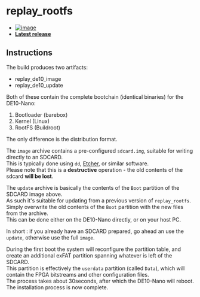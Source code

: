 # replay_rootfs 

- [![image](https://github.com/FPGAArcade/replay_rootfs/actions/workflows/image.yml/badge.svg)](https://github.com/FPGAArcade/replay_rootfs/actions/workflows/image.yml)
- **[Latest release](https://github.com/FPGAArcade/replay_rootfs/releases/latest)**  

## Instructions

The build produces two artifacts:
- replay_de10_image
- replay_de10_update

Both of these contain the complete bootchain (identical binaries) for the DE10-Nano: 
1) Bootloader (barebox)
2) Kernel (Linux)
3) RootFS (Buildroot)

The only difference is the distribution format.

The `image` archive contains a pre-configured `sdcard.img`, suitable for writing directly to an SDCARD.  
This is typically done using `dd`, [Etcher](https://www.balena.io/etcher/), or similar software.  
Please note that this is a **destructive** operation - the old contents of the sdcard **will be lost**.

The `update` archive is basically the contents of the `Boot` partition of the SDCARD image above.  
As such it's suitable for updating from a previous version of `replay_rootfs`.  
Simply overwrite the old contents of the `Boot` partition with the new files from the archive.  
This can be done either on the DE10-Nano directly, or on your host PC.

In short : if you already have an SDCARD prepared, go ahead an use the `update`, otherwise use the full `image`.

During the first boot the system will reconfigure the partition table, and create an additional exFAT partition spanning whatever is left of the SDCARD.  
This partition is effectively the `userdata` partition (called `Data`), which will contain the FPGA bitstreams and other configuration files.  
The process takes about 30seconds, after which the DE10-Nano will reboot. The installation process is now complete.
